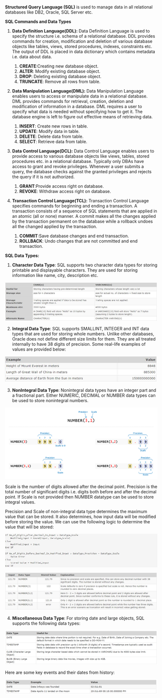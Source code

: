 **Structured Query Language (SQL)** is used to manage data in all relational databases like DB2, Oracle, SQL Server etc.

**SQL Commands and Data Types**
1. **Data Definition Language(DDL):**
Data Definition Language is used to specify the structure i.e. schema of a relational database. DDL provides commands for creation, modification and deletion of various database objects like tables, views, stored procedures, indexes, constraints etc. The output of DDL is placed in data dictionary which contains metadata i.e. data about data.
    1. **CREATE**:Creating new database object.
    2. **ALTER**: Modify existing database object.
    3. **DROP**: Deleting existing database object.
    4. **TRUNCATE**: Remove all rows from table.

2. **Data Manipulation Language(DML):**
Data Manipulation Language enables users to access or manipulate data in a relational database. DML provides commands for retrieval, creation, deletion and modification of information in a database. DML requires a user to specify what data is needed without specifying how to get it. The database engine is left to figure out effective means of retrieving data.
    1. **INSERT**: Create new rows in table.
    2. **UPDATE**: Modify data in table.
    3. **DELETE**: Delete data from table.
    4. **SELECT**: Retrieve data from table.

3. **Data Control Language(DCL):**
Data Control Language enables users to provide access to various database objects like views, tables, stored procedures etc. in a relational database. Typically only DBAs have access to grant and revoke privileges. Whenever a user submits a query, the database checks against the granted privileges and rejects the query if it is not authorized.
    1. **GRANT**:Provide access right on database.
    2. **REVOKE**: Withdraw access right on database.

4. **Transaction Control Language(TCL):**
Transaction Control Language specifies commands for beginning and ending a transaction. A transaction consists of a sequence of SQL statements that are applied in an atomic (all or none) manner. A commit makes all the changes applied by the transaction permanent on the database while a rollback undoes all the changed applied by the transaction.
    1. **COMMIT**:Save database changes and end transaction.
    2. **ROLLBACK**: Undo changes that are not committed and end transaction.


**SQL Data Types:**

1. **Character Data Type**:
SQL supports two character data types for storing printable and displayable characters. They are used for storing information like name, city, description etc.

![image](images/SQL-Character-Data-Type.jpg)

2. **Integral Data Type**:
SQL supports SMALLINT, INTEGER and INT data types that are used for storing whole numbers. Unlike other databases, Oracle does not define different size limits for them. They are all treated internally to have 38 digits of precision. Some real-life examples of values are provided below:

![image](images/SQL-Integral-Data-Type.jpg)

3. **NonIntegral Data Type**:
Nonintegral data types have an integer part and a fractional part. Either NUMERIC, DECIMAL or NUMBER data types can be used to store nonintegral numbers.

![image](images/precision-scale.png)

Scale is the number of digits allowed after the decimal point. Precision is the total number of significant digits i.e. digits both before and after the decimal point. If Scale is not provided then NUMBER datatype can be used to store integral values.

Precision and Scale of non-integral data type determines the maximum value that can be stored. It also determines, how input data will be modified before storing the value. We can use the following logic to determine the value that will be stored:

![image](images/SQL-Non-Integral-Data-Type-Storage-Logic.jpg)

![image](images/SQL-Non-Integral-Data-Type-Storage.jpg)

4. **Miscellaneous Data Type**:
For storing date and large objects, SQL supports the following data types:

![image](images/SQL-Miscellaneous-Data-Type.png)

Here are some key events and their dates from history:

![image](images/SQL-Miscellaneous-Data-Type-Examples.png)


